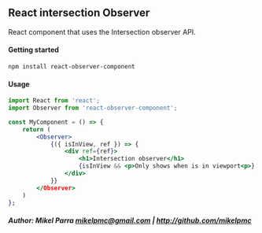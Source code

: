 ## React intersection Observer

React component that uses the Intersection observer API.

#### Getting started

```shell
npm install react-observer-component
```

#### Usage

```jsx
import React from 'react';
import Observer from 'react-observer-component';

const MyComponent = () => {
    return (
        <Observer>
            {({ isInView, ref }) => {
                <div ref={ref}>
                    <h1>Intersection observer</h1>
                    {isInView && <p>Only shows when is in viewport<p>}
                </div>
            }}
        </Observer>
    )
};
```

##### Author: Mikel Parra <mikelpmc@gmail.com> | <http://github.com/mikelpmc>

